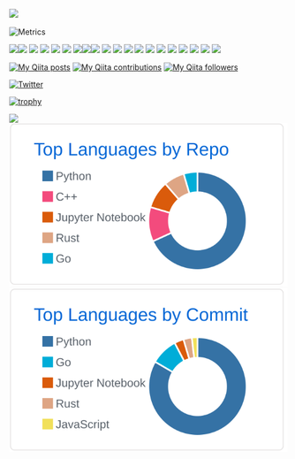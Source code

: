 ![](https://komarev.com/ghpvc/?username=T-Sumida)

![Metrics](https://metrics.lecoq.io/T-Sumida?template=classic&config.timezone=Asia%2FTokyo)



<img src="https://img.shields.io/badge/C Lang-222222.svg?logo=c&style=plastic"><img src="https://img.shields.io/badge/C++-00599C.svg?logo=c%2B%2B&style=plastic"> <img src="https://img.shields.io/badge/Python-f9d64e.svg?logo=python&style=plastic"> <img src="https://img.shields.io/badge/-Go-76E1FE.svg?logo=go&style=plastic"> <img src="https://img.shields.io/badge/Julia-a577bd.svg?logo=julia&style=plastic"> <img src="https://img.shields.io/badge/-Rust-000000.svg?logo=rust&style=plastic"> <img src="https://img.shields.io/badge/MATLAB-0076A8.svg?logo=mathworks&style=plastic"><img src="https://img.shields.io/badge/javascript-3577c4.svg?logo=javascript&style=plastic"><img src="https://img.shields.io/badge/-React-61DAFB.svg?logo=react&style=plastic"> <img src="https://img.shields.io/badge/-Node.js-339933.svg?logo=node.js&style=plastic"> <img src="https://img.shields.io/badge/-FastAPI-7fffd4.svg?logo=fastapi&style=plastic"> <img src="https://img.shields.io/badge/TesorFlow-aa4c00.svg?logo=tensorflow&style=plastic"> <img src="https://img.shields.io/badge/PyTorch-aa381e.svg?logo=pytorch&style=plastic"> <img src="https://img.shields.io/badge/-ONNX-EB1923.svg?logo=onnx&style=plastic"> <img src="https://img.shields.io/badge/OpenCV-FF0000.svg?logo=opencv&style=plastic"> <img src="https://img.shields.io/badge/Raspberry%20Pi-C51A4A.svg?logo=Raspberry%20Pi&style=plastic"> <img src="https://img.shields.io/badge/Amazon%20AWS-232F3E.svg?logo=Amazon%20AWS&style=plastic">  <img src="https://img.shields.io/badge/-Google%20Cloud-AAAAAA.svg?logo=google-cloud&style=plastic">  <img src="https://img.shields.io/badge/Kaggle-21eaff.svg?logo=kaggle&style=plastic">  <img src="https://img.shields.io/badge/-Docker-AAAAAA.svg?logo=docker&style=plastic"> 

[![My Qiita posts](https://qiita-badge.apiapi.app/s/sumita_v09/posts.svg)](http://qiita.com/sumita_v09)
[![My Qiita contributions](https://qiita-badge.apiapi.app/s/sumita_v09/contributions.svg)](http://qiita.com/sumita_v09)
[![My Qiita followers](https://qiita-badge.apiapi.app/s/sumita_v09/followers.svg)](http://qiita.com/sumita_v09)

[![Twitter](https://img.shields.io/twitter/url/https/twitter.com/cloudposse.svg?style=social&label=Follow%20%40sumida_v09)](https://twitter.com/sumita_v09)


[![trophy](https://github-profile-trophy.vercel.app/?username=T-Sumida)](https://github.com/ryo-ma/github-profile-trophy)


<a href="https://github.com/anuraghazra/github-readme-stats">
  <img align="left" src="https://github-readme-stats.vercel.app/api?username=T-Sumida&count_private=true&show_icons=true&hide=contribs" />
</a>


[![](https://raw.githubusercontent.com/T-Sumida/T-Sumida/main/profile-summary-card-output/github/1-repos-per-language.svg)](https://github.com/vn7n24fzkq/github-profile-summary-cards) [![](https://raw.githubusercontent.com/T-Sumida/T-Sumida/main/profile-summary-card-output/github/2-most-commit-language.svg)](https://github.com/vn7n24fzkq/github-profile-summary-cards)
